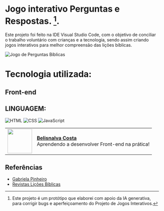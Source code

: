 # Jogo interativo Perguntas e Respostas. [^1].

Este projeto foi feito na IDE Visual Studio Code, com o objetivo de conciliar o trabalho voluntário com crianças e a tecnologia, sendo assim criando jogos interativos para melhor compreensão das lições bíblicas.

![Jogo de Perguntas Bíblicas](https://github.com/BelisnalvaCosta/jogos_interativos/assets/72033269/629feea9-cd64-4a8b-a664-150d46cabeca)

# Tecnologia  utilizada:

## Front-end

## LINGUAGEM:
![HTML](https://img.shields.io/badge/HTML-000?style=for-the-badge&logo=html5&logoColor=30A3DC)
![CSS](https://img.shields.io/badge/CSS-000?style=for-the-badge&logo=css3&logoColor=E94D5F)
![JavaScript](https://img.shields.io/badge/JavaScript-000?style=for-the-badge&logo=javascript&logoColor=30A3DC)

  <table>
  <tr>
    <td>
      <img width="80px" align="center" src="https://avatars.githubusercontent.com/BelisnalvaCosta"/>      
    </td>
    <td align="left">
      <a href="https://github.com/BelisnalvaCosta">
        <span><b>Belisnalva Costa</b></span>
      </a>
      <br>
      <span>Aprendendo a desenvolver Front-end na prática!</span>    
    </td>
  </tr>
</table>

## Referências
- [Gabriela Pinheiro](https://github.com/SpruceGabriela/genesis-dio)
- [Revistas Lições Bíblicas](https://www.bing.com/images/search?view=detailV2&ccid=HZwE2%2B2X&id=15000409E340BA12FB8FC395BBE8B15D98B8E393&thid=OIP.HZwE2-2XRDyedFh2vnFJigHaIp&mediaurl=https%3A%2F%2Fhttp2.mlstatic.com%2FD_NQ_NP_602794-MLB50049556457_052022-F.jpg&cdnurl=https%3A%2F%2Fth.bing.com%2Fth%2Fid%2FR.1d9c04dbed97443c9e745876be71498a%3Frik%3Dk%252bO4mF2x6LuVww%26pid%3DImgRaw%26r%3D0&exph=1000&expw=857&q=cpad+revistas+3+trimestre+2022&simid=608020383253730130&form=IRPRST&ck=14F5F1C612A10DD02D6642C35E37240F&selectedindex=2&itb=0&ajaxhist=0&ajaxserp=0&vt=0&sim=11)

[^1]: Este projeto é um protótipo que elaborei com apoio da IA generativa, para corrigir bugs e aperfeiçoamento do Projeto de Jogos Interativos.
